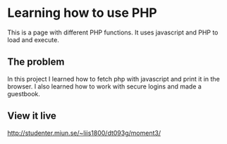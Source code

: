 # Learning how to use PHP

This is a page with different PHP functions. It uses javascript and PHP to load and execute. 

## The problem

In this project I learned how to fetch php with javascript and print it in the browser. I also learned how to work with secure logins and made a guestbook.

## View it live

http://studenter.miun.se/~liis1800/dt093g/moment3/